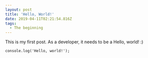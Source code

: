 ```yaml
---
layout: post
title: 'Hello, World!'
date: 2019-04-11T02:21:54.816Z
tags:
  - The beginning
---
```

This is my first post. As a developer, it needs to be a Hello, world! :)

```
console.log('Hello, world!');
```
